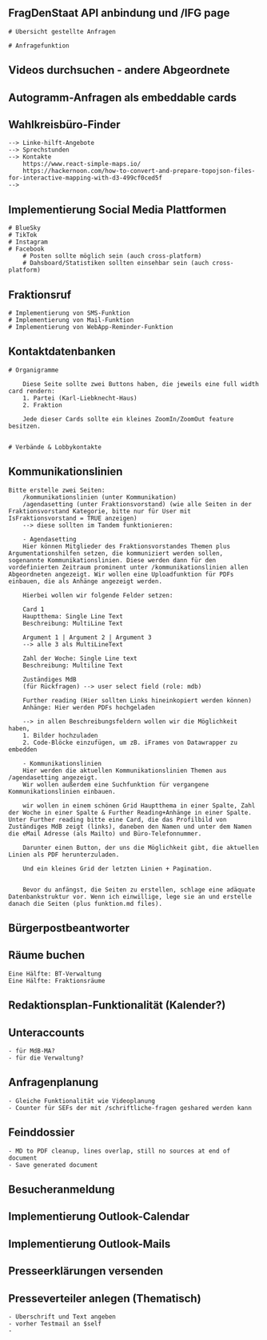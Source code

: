 ## FragDenStaat API anbindung und /IFG page
    # Übersicht gestellte Anfragen

    # Anfragefunktion

## Videos durchsuchen - andere Abgeordnete



## Autogramm-Anfragen als embeddable cards


## Wahlkreisbüro-Finder
    --> Linke-hilft-Angebote
    --> Sprechstunden
    --> Kontakte
        https://www.react-simple-maps.io/
        https://hackernoon.com/how-to-convert-and-prepare-topojson-files-for-interactive-mapping-with-d3-499cf0ced5f
    --> 

## Implementierung Social Media Plattformen
    # BlueSky
    # TikTok
    # Instagram
    # Facebook
        # Posten sollte möglich sein (auch cross-platform)
        # Dahsboard/Statistiken sollten einsehbar sein (auch cross-platform)

## Fraktionsruf
    # Implementierung von SMS-Funktion
    # Implementierung von Mail-Funktion
    # Implementierung von WebApp-Reminder-Funktion

## Kontaktdatenbanken


    # Organigramme

        Diese Seite sollte zwei Buttons haben, die jeweils eine full width card rendern:
        1. Partei (Karl-Liebknecht-Haus)
        2. Fraktion

        Jede dieser Cards sollte ein kleines ZoomIn/ZoomOut feature besitzen.


    # Verbände & Lobbykontakte


## Kommunikationslinien

    Bitte erstelle zwei Seiten:
        /kommunikationslinien (unter Kommunikation)
        /agendasetting (unter Fraktionsvorstand) (wie alle Seiten in der Fraktionsvorstand Kategorie, bitte nur für User mit IsFraktionsvorstand = TRUE anzeigen)
        --> diese sollten im Tandem funktionieren:

        - Agendasetting
        Hier können Mitglieder des Fraktionsvorstandes Themen plus Argumentationshilfen setzen, die kommuniziert werden sollen, sogenannte Kommunikationslinien. Diese werden dann für den vordefinierten Zeitraum prominent unter /kommunikationslinien allen Abgeordneten angezeigt. Wir wollen eine Uploadfunktion für PDFs einbauen, die als Anhänge angezeigt werden. 

        Hierbei wollen wir folgende Felder setzen:
        
        Card 1
        Hauptthema: Single Line Text
        Beschreibung: MultiLine Text

        Argument 1 | Argument 2 | Argument 3
        --> alle 3 als MultiLineText

        Zahl der Woche: Single Line text
        Beschreibung: Multiline Text

        Zuständiges MdB
        (für Rückfragen) --> user select field (role: mdb)

        Further reading (Hier sollten Links hineinkopiert werden können)
        Anhänge: Hier werden PDFs hochgeladen

        --> in allen Beschreibungsfeldern wollen wir die Möglichkeit haben, 
        1. Bilder hochzuladen
        2. Code-Blöcke einzufügen, um zB. iFrames von Datawrapper zu embedden

        - Kommunikationslinien
        Hier werden die aktuellen Kommunikationslinien Themen aus /agendasetting angezeigt. 
        Wir wollen außerdem eine Suchfunktion für vergangene Kommunikationslinien einbauen.

        wir wollen in einem schönen Grid Hauptthema in einer Spalte, Zahl der Woche in einer Spalte & Further Reading+Anhänge in einer Spalte. Unter Further reading bitte eine Card, die das Profilbild von Zuständiges MdB zeigt (links), daneben den Namen und unter dem Namen die eMail Adresse (als Mailto) und Büro-Telefonnummer.

        Darunter einen Button, der uns die Möglichkeit gibt, die aktuellen Linien als PDF herunterzuladen.

        Und ein kleines Grid der letzten Linien + Pagination.


        Bevor du anfängst, die Seiten zu erstellen, schlage eine adäquate Datenbankstruktur vor. Wenn ich einwillige, lege sie an und erstelle danach die Seiten (plus funktion.md files).

## Bürgerpostbeantworter



## Räume buchen
    Eine Hälfte: BT-Verwaltung
    Eine Hälfte: Fraktionsräume


## Redaktionsplan-Funktionalität (Kalender?)



## Unteraccounts
    - für MdB-MA?
    - für die Verwaltung?


## Anfragenplanung
    - Gleiche Funktionalität wie Videoplanung
    - Counter für SEFs der mit /schriftliche-fragen geshared werden kann

## Feinddossier
    - MD to PDF cleanup, lines overlap, still no sources at end of document
    - Save generated document


## Besucheranmeldung



## Implementierung Outlook-Calendar

## Implementierung Outlook-Mails


## Presseerklärungen versenden

## Presseverteiler anlegen (Thematisch)
    - Überschrift und Text angeben
    - vorher Testmail an $self
    - 